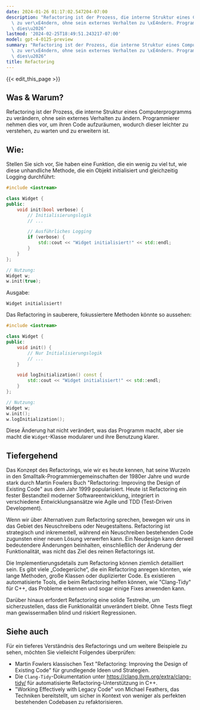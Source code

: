 ```yaml
---
date: 2024-01-26 01:17:02.547204-07:00
description: "Refactoring ist der Prozess, die interne Struktur eines Computerprogramms\
  \ zu ver\xE4ndern, ohne sein externes Verhalten zu \xE4ndern. Programmierer nehmen\
  \ dies\u2026"
lastmod: '2024-02-25T18:49:51.243217-07:00'
model: gpt-4-0125-preview
summary: "Refactoring ist der Prozess, die interne Struktur eines Computerprogramms\
  \ zu ver\xE4ndern, ohne sein externes Verhalten zu \xE4ndern. Programmierer nehmen\
  \ dies\u2026"
title: Refactoring
---
```


{{< edit_this_page >}}

## Was & Warum?

Refactoring ist der Prozess, die interne Struktur eines Computerprogramms zu verändern, ohne sein externes Verhalten zu ändern. Programmierer nehmen dies vor, um ihren Code aufzuräumen, wodurch dieser leichter zu verstehen, zu warten und zu erweitern ist.

## Wie:

Stellen Sie sich vor, Sie haben eine Funktion, die ein wenig zu viel tut, wie diese unhandliche Methode, die ein Objekt initialisiert und gleichzeitig Logging durchführt:

```C++
#include <iostream>

class Widget {
public:
    void init(bool verbose) {
        // Initialisierungslogik
        // ...

        // Ausführliches Logging
        if (verbose) {
            std::cout << "Widget initialisiert!" << std::endl;
        }
    }
};

// Nutzung:
Widget w;
w.init(true);
```

Ausgabe:
```
Widget initialisiert!
```

Das Refactoring in sauberere, fokussiertere Methoden könnte so aussehen:

```C++
#include <iostream>

class Widget {
public:
    void init() {
        // Nur Initialisierungslogik
        // ...
    }

    void logInitialization() const {
        std::cout << "Widget initialisiert!" << std::endl;
    }
};

// Nutzung:
Widget w;
w.init();
w.logInitialization();
```

Diese Änderung hat nicht verändert, was das Programm macht, aber sie macht die `Widget`-Klasse modularer und ihre Benutzung klarer.

## Tiefergehend

Das Konzept des Refactorings, wie wir es heute kennen, hat seine Wurzeln in den Smalltalk-Programmiergemeinschaften der 1980er Jahre und wurde stark durch Martin Fowlers Buch "Refactoring: Improving the Design of Existing Code" aus dem Jahr 1999 popularisiert. Heute ist Refactoring ein fester Bestandteil moderner Softwareentwicklung, integriert in verschiedene Entwicklungsansätze wie Agile und TDD (Test-Driven Development).

Wenn wir über Alternativen zum Refactoring sprechen, bewegen wir uns in das Gebiet des Neuschreibens oder Neugestaltens. Refactoring ist strategisch und inkrementell, während ein Neuschreiben bestehenden Code zugunsten einer neuen Lösung verwerfen kann. Ein Neudesign kann derweil bedeutendere Änderungen beinhalten, einschließlich der Änderung der Funktionalität, was nicht das Ziel des reinen Refactorings ist.

Die Implementierungsdetails zum Refactoring können ziemlich detailliert sein. Es gibt viele „Codegerüche“, die ein Refactoring anregen könnten, wie lange Methoden, große Klassen oder duplizierter Code. Es existieren automatisierte Tools, die beim Refactoring helfen können, wie "Clang-Tidy" für C++, das Probleme erkennen und sogar einige Fixes anwenden kann.

Darüber hinaus erfordert Refactoring eine solide Testreihe, um sicherzustellen, dass die Funktionalität unverändert bleibt. Ohne Tests fliegt man gewissermaßen blind und riskiert Regressionen.

## Siehe auch

Für ein tieferes Verständnis des Refactorings und um weitere Beispiele zu sehen, möchten Sie vielleicht Folgendes überprüfen:

- Martin Fowlers klassischen Text "Refactoring: Improving the Design of Existing Code" für grundlegende Ideen und Strategien.
- Die `Clang-Tidy`-Dokumentation unter https://clang.llvm.org/extra/clang-tidy/ für automatisierte Refactoring-Unterstützung in C++.
- "Working Effectively with Legacy Code" von Michael Feathers, das Techniken bereitstellt, um sicher in Kontext von weniger als perfekten bestehenden Codebasen zu refaktorisieren.

